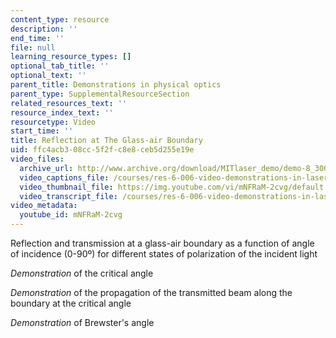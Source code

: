 ```yaml
---
content_type: resource
description: ''
end_time: ''
file: null
learning_resource_types: []
optional_tab_title: ''
optional_text: ''
parent_title: Demonstrations in physical optics
parent_type: SupplementalResourceSection
related_resources_text: ''
resource_index_text: ''
resourcetype: Video
start_time: ''
title: Reflection at The Glass-air Boundary
uid: ffc4acb3-08cc-5f2f-c8e8-ceb5d255e19e
video_files:
  archive_url: http://www.archive.org/download/MITlaser_demo/demo-8_300k.mp4
  video_captions_file: /courses/res-6-006-video-demonstrations-in-lasers-and-optics-spring-2008/e83d8f2c21e95d778bb08f8752f76af6_mNFRaM-2cvg.vtt
  video_thumbnail_file: https://img.youtube.com/vi/mNFRaM-2cvg/default.jpg
  video_transcript_file: /courses/res-6-006-video-demonstrations-in-lasers-and-optics-spring-2008/c874840b9feca024729d57c2bd359f4c_mNFRaM-2cvg.pdf
video_metadata:
  youtube_id: mNFRaM-2cvg
---
```


Reflection and transmission at a glass-air boundary as a function of angle of incidence (0-90º) for different states of polarization of the incident light

_Demonstration_ of the critical angle

_Demonstration_ of the propagation of the transmitted beam along the boundary at the critical angle

_Demonstration_ of Brewster's angle